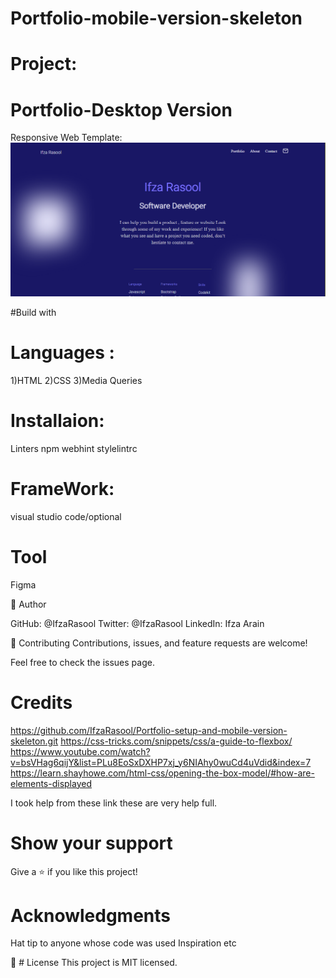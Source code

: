 # Portfolio-mobile-version-skeleton

# Project:
# Portfolio-Desktop Version
 Responsive Web Template:
<img src="Icons/project-image.png">

#Build with

# Languages :

 1)HTML
 2)CSS
 3)Media Queries

# Installaion:
Linters
npm
webhint
stylelintrc

 # FrameWork:
 visual studio code/optional

# Tool
Figma

👤 Author

GitHub: @IfzaRasool
Twitter: @IfzaRasool
LinkedIn: Ifza Arain

🤝 Contributing
Contributions, issues, and feature requests are welcome!

Feel free to check the issues page.

# Credits
https://github.com/IfzaRasool/Portfolio-setup-and-mobile-version-skeleton.git
https://css-tricks.com/snippets/css/a-guide-to-flexbox/
https://www.youtube.com/watch?v=bsVHag6qijY&list=PLu8EoSxDXHP7xj_y6NIAhy0wuCd4uVdid&index=7
https://learn.shayhowe.com/html-css/opening-the-box-model/#how-are-elements-displayed


I took help from these link these are very help full.

# Show your support
Give a ⭐️ if you like this project!

# Acknowledgments
Hat tip to anyone whose code was used
Inspiration
etc

📝 # License
This project is MIT licensed.


